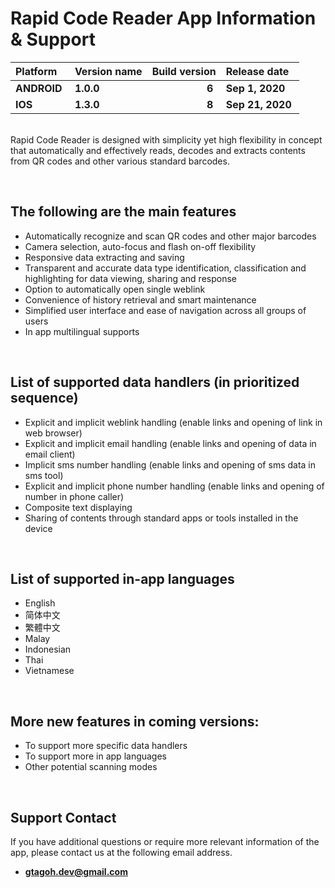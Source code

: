 # Rapid Code Reader App Information & Support

| Platform | Version name | Build version | Release date |
|:----- | :----- | -----: | :----- |
| **ANDROID**&nbsp; | **1.0.0**&nbsp; | **6**&nbsp; | **Sep 1, 2020**&nbsp; |
| **IOS**&nbsp; | **1.3.0**&nbsp; | **8**&nbsp; | **Sep 21, 2020**&nbsp; |
  
&nbsp;  
Rapid Code Reader is designed with simplicity yet high flexibility in concept that automatically and effectively reads, 
decodes and extracts contents from QR codes and other various standard barcodes.

&nbsp; 
## The following are the main features
- Automatically recognize and scan QR codes and other major barcodes
- Camera selection, auto-focus and flash on-off flexibility
- Responsive data extracting and saving
- Transparent and accurate data type identification, classification and highlighting for data viewing, sharing and response
- Option to automatically open single weblink 
- Convenience of history retrieval and smart maintenance
- Simplified user interface and ease of navigation across all groups of users
- In app multilingual supports

&nbsp; 
## List of supported data handlers (in prioritized sequence)
- Explicit and implicit weblink handling (enable links and opening of link in web browser)
- Explicit and implicit email handling (enable links and opening of data in email client)
- Implicit sms number handling (enable links and opening of sms data in sms tool)
- Explicit and implicit phone number handling (enable links and opening of number in phone caller)
- Composite text displaying
- Sharing of contents through standard apps or tools installed in the device

&nbsp; 
## List of supported in-app languages
- English
- 简体中文
- 繁體中文
- Malay
- Indonesian
- Thai
- Vietnamese

&nbsp; 
## More new features in coming versions:
- To support more specific data handlers
- To support more in app languages
- Other potential scanning modes

&nbsp;  
## Support Contact
If you have additional questions or require more relevant information of the app, please contact us at the following email address.  
- **gtagoh.dev@gmail.com**
